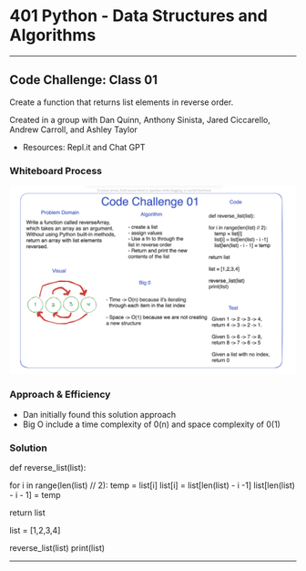 # 401 Python - Data Structures and Algorithms

---------------------------------
## Code Challenge: Class 01
Create a function that returns list elements in reverse order.

Created in a group with Dan Quinn, Anthony Sinista, Jared Ciccarello, Andrew Carroll, and Ashley Taylor

* Resources: Repl.it and Chat GPT

### Whiteboard Process

![Code Challenge 01](cc01-whiteboard.png)

### Approach & Efficiency

* Dan initially found this solution approach
* Big O include a time complexity of 0(n) and space complexity of 0(1)

### Solution

def reverse_list(list):

for i in range(len(list) // 2):
    temp = list[i]
    list[i] = list[len(list) - i -1]
    list[len(list) - i - 1] = temp

return list

list = [1,2,3,4]

reverse_list(list)
print(list)

---------------------------------
